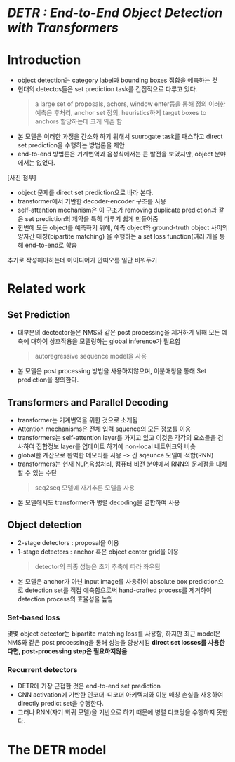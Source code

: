 # _DETR : End-to-End Object Detection with Transformers_

# Introduction

* object detection는 category label과 bounding boxes 집합을 예측하는 것
* 현대의 detectos들은 set prediction task를 간접적으로 다루고 있다.
  > a large set of proposals, achors, window enter등을 통해 정의
  > 이러한 예측은 후처리, anchor set 정의, heuristics하게 target boxes to anchors 할당하는데 크게 의존 함
* 본 모델은 이러한 과정을 간소화 하기 위해서 suurogate task를 패스하고 direct set prediction을 수행하는 방법론을 제안
* end-to-end 방법론은 기계번역과 음성식에서는 큰 발전을 보였지만, object 분야에서는 없었다.

[사진 첨부]

* object 문제를 direct set prediction으로 바라 본다.
* transformer에서 기반한 decoder-encoder 구조를 사용
* self-attention mechanism은 이 구조가 removing duplicate prediction과 같은 set prediction의 제약을 특히 다루기 쉽게 만들어줌
* 한번에 모든 object를 예측하기 위해, 예측 object와 ground-truth object 사이의 양자간 매칭(bipartite matching) 을 수행하는 a set loss function(여러 개을 통해 end-to-end로 학습

추가로 작성해야하는데 아이디어가 안떠오름 일단 비워두기


# Related work

## Set Prediction
* 대부분의 dectector들은 NMS와 같은 post processing을 제거하기 위해 모든 예측에 대하여 상호작용을 모델링하는 global inference가 필요함
  > autoregressive sequence model을 사용
* 본 모델은 post processing 방법을 사용하지않으며, 이분매칭을 통해 Set prediction을 정의한다.

## Transformers and Parallel Decoding
* transformer는 기계번역을 위한 것으로 소개됨
* Attention mechanisms은 전체 입력 squence의 모든 정보를 이용
* transformers는 self-attention layer를 가지고 있고 이것은 각각의 요소들을 검사하여 집합정보 layer를 업데이트 하기에 non-local 네트워크와 비슷
* global한 계산으로 완벽한 메모리를 사용 -> 긴 sqeunce 모델에 적합(RNN)
* transformers는 현재 NLP,음성처리, 컴퓨터 비전 분야에서 RNN의 문제점을 대체할 수 있는 수단
  > seq2seq 모델에 자기추론 모델을 사용
* 본 모델에서도 transformer과 병렬 decoding을 결합하여 사용

## Object detection
* 2-stage detectors : proposal을 이용
* 1-stage detectors : anchor 혹은 object center grid을 이용
  > detector의 최종 성능은 초기 추축에 따라 좌우됨
* 본 모델은 anchor가 아닌 input image를 사용하여 absolute box prediction으로 detection set를 직접 예측함으로써 hand-crafted process를 제거하여 detection process의 효율성을 높임

### Set-based loss
몇몇 object detector는 bipartite matching loss를 사용함, 하지만 최근 model은 NMS와 같은 post processing을 통해 성능을 향상시킴
__direct set losses를 사용한다면, post-processing step은 필요하지않음__

### Recurrent detectors
* DETR에 가장 근접한 것은 end-to-end set prediction
* CNN activation에 기반한 인코더-디코더 아키텍처와 이분 매칭 손실을 사용하여 directly predict set을 수행한다. 
* 그러나 RNN(자기 회귀 모델)을 기반으로 하기 때문에 병렬 디코딩을 수행하지 못한다.

# The DETR model

